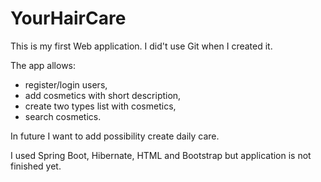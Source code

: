 # YourHairCare
This is my first Web application. I did't use Git when I created it.

The app allows:

- register/login users,
- add cosmetics with short description,
- create two types list with cosmetics,
- search cosmetics.

In future I want to add possibility create daily care.

I used Spring Boot, Hibernate, HTML and Bootstrap but application is not finished yet.
